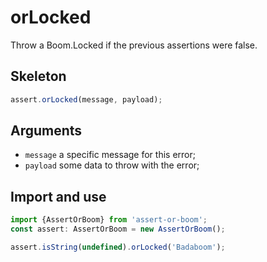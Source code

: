 # orLocked

Throw a Boom.Locked if the previous assertions were false.

## Skeleton

```ts
assert.orLocked(message, payload);
```

## Arguments

- `message` a specific message for this error;
- `payload` some data to throw with the error;

## Import and use

```ts
import {AssertOrBoom} from 'assert-or-boom';
const assert: AssertOrBoom = new AssertOrBoom();

assert.isString(undefined).orLocked('Badaboom');
```
